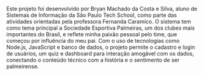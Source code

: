 Este projeto foi desenvolvido por Bryan Machado da Costa e Silva, aluno de Sistemas de Informação da São Paulo Tech School, como parte das atividades orientadas pela professora Fernanda Caramico. O sistema tem como tema principal a Sociedade Esportiva Palmeiras, um dos clubes mais importantes do Brasil, e reflete minha paixão pessoal pelo time, que começou por influência do meu pai. Com o uso de tecnologias como Node.js, JavaScript e banco de dados, o projeto permite o cadastro e login de usuários, um quiz e dashboard para interação amogável com os dados, conectando o conteúdo técnico com a história e o sentimento de ser palmeirense.